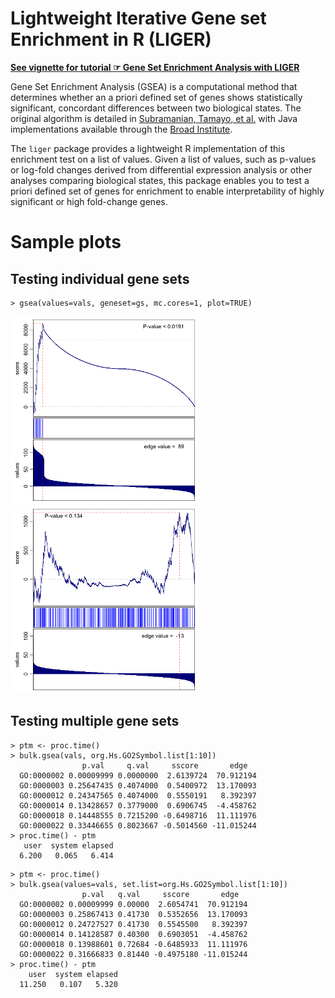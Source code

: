 # Lightweight Iterative Gene set Enrichment in R (LIGER)

**[See vignette for tutorial ☞ Gene Set Enrichment Analysis with LIGER](vignettes/gsea.pdf)**

Gene Set Enrichment Analysis (GSEA) is a computational method that determines whether an a priori defined set of genes shows statistically significant, concordant differences between two biological states. The original algorithm is detailed in [Subramanian, Tamayo, et al.](http://www.pnas.org/content/102/43/15545.full.pdf) with Java implementations available through the [Broad Institute](http://www.broadinstitute.org/gsea/index.jsp).

The `liger` package provides a lightweight R implementation of this enrichment test on a list of values. Given a list of values, such as p-values or log-fold changes derived from differential expression analysis or other analyses comparing biological states, this package enables you to test a priori defined set of genes for enrichment to enable interpretability of highly significant or high fold-change genes.

# Sample plots

## Testing individual gene sets
```
> gsea(values=vals, geneset=gs, mc.cores=1, plot=TRUE)
```

![](images/gsea_tp.png)
![](images/gsea_tn.png)

## Testing multiple gene sets

```
> ptm <- proc.time()
> bulk.gsea(vals, org.Hs.GO2Symbol.list[1:10])
  		        p.val     q.val     sscore       edge
  GO:0000002 0.00009999 0.0000000  2.6139724  70.912194
  GO:0000003 0.25647435 0.4074000  0.5400972  13.170093
  GO:0000012 0.24347565 0.4074000  0.5550191   8.392397
  GO:0000014 0.13428657 0.3779000  0.6906745  -4.458762
  GO:0000018 0.14448555 0.7215200 -0.6498716  11.111976
  GO:0000022 0.33446655 0.8023667 -0.5014560 -11.015244
> proc.time() - ptm
   user  system elapsed
  6.200   0.065   6.414
```

```
> ptm <- proc.time()
> bulk.gsea(values=vals, set.list=org.Hs.GO2Symbol.list[1:10])
	            p.val   q.val     sscore       edge
  GO:0000002 0.00009999 0.00000  2.6054741  70.912194
  GO:0000003 0.25867413 0.41730  0.5352656  13.170093
  GO:0000012 0.24727527 0.41730  0.5545500   8.392397
  GO:0000014 0.14128587 0.40300  0.6903051  -4.458762
  GO:0000018 0.13988601 0.72684 -0.6485933  11.111976
  GO:0000022 0.31666833 0.81440 -0.4975180 -11.015244
> proc.time() - ptm
    user  system elapsed
  11.250   0.107   5.320
